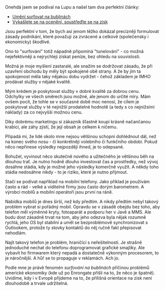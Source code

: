 <!-- dcterms:identifier = riderweblog#94 -->
<!-- dcterms:title = O surfování na bublinách -->
<!-- np9:categoryId = 2 -->
<!-- x4w:category = Lidé a jiná zvěř -->
<!-- np9:authorId = 1 -->
<!-- np9:authorEmail = michal.valasek@altairis.cz -->
<!-- dcterms:creator = Michal Altair Valášek -->
<!-- dcterms:created = 2003-10-20T20:08:11+02:00 -->
<!-- dcterms:date = 2003-10-20T20:08:11+02:00 -->

Onehdá jsem se podíval na Lupu a našel tam dva perfektní články:

*   [Umění surfovat na bublinách](http://www.lupa.cz/clanek.php3?show=3067)
*   [Vykašlete se na ocenění, soustřeďte se na zisk](http://www.lupa.cz/clanek.php3?show=2938)

Jsou perfektní v tom, že bych asi jenom těžko dokázal precizněji formulovat zásady podnikání, které považuji za zvrácené a celkově (společensky i ekonomicky) škodlivé.

Ono to "surfování" totiž nápadně připomíná "tunelování" - co možná nejefektivněji a nejrychleji získat peníze, bez ohledu na souvislosti.

Možná je moje myšlení zastaralé, ale snažím se dodržovat zásadu, že při uzavření obchodu by měly být spokojené obě strany. A že by jim ta spokojenost měla taky nějakou dobu vydržet - čehož základem je IMHO prodávat služby v nějaké kvalitě.

Mým krédem je poskytovat služby v dobré kvalitě za dobrou cenu. Odchylky ve všech směrech jsou možné, ale jenom do určité míry. Mám ovšem pocit, že tohle se v současné době moc nenosí, že cílem je poskytovat služby v té nejnižší prodatelné hodnotě (a tedy s co nejnižsími náklady) za co nejvyšší možnou cenu.

Díky dobrému marketingu si zákazník šťastně koupí krásně načančanou krabici, ale záhy zjistí, že její obsah je celkem k ničemu.

Připadá mi, že lidé okolo mne nejsou většinou schopni dohlédnout dál, než na konec svého nosu - či konkrétněji volebního či funkčního období. Pokud něco nepřinese výsledky nejpozději ihned, je to odepsané. 

Bohužel, vyvinout něco skutečně nového a užitečného je většinou běh na dlouhou trať. Je nutno hodně dlouho investovat čas a prostředky, než vývoj dosáhne stádia, kdy je možné jeho výsledky komerčně využít. A někdy toho stádia nedosáhne nikdy - to je riziko, které je nutno přijmout.

Stačí se podívat například na mobilní telefony. Jako příklad je používám často a rád - velké a viditelné firmy jsou často dorým barometrem. A výrobci mobilů a mobilní operátoři jsou první na ráně.

Nabídka mobilů je dnes širší, než kdy předtím. A nikdy předtím nebyl takový problém vybrat si pořádný mobil. Opravdu se v zásadě obejdu bez toho, aby telefon měl výměnné kryty, fotoaparát a podporu her v Javě a MMS. Ale budu dost zásadně trvat na tom, aby jeho odezva byla nějak rozumně rychlá, jeho OS byl stabilní a uměl se bezproblémově synchronizovat s Outlookem, protože ty stovky kontaktů do něj ručně fakt přepisovat nehodlám.

Najít takový telefon je problém, hraničící s neřešitelností. Je strašně jednoduché nechat do telefonu doprogramovat grafické smajlíky. Ale vybavit ho firmwarem který nepadá a dostatečně výkonným procesorem, to je náročnější. A hůř se to propaguje v reklamách. Ach jo.

Podle mne je právě fenomén *surfování na bublinách* příčinou problémů americké ekonomiky (kde už po Enrongate přišli na to, že něco je špatně). Uvidíme, kdy i v Evropě přijdeme na to, že přílišná orientace na zisk není dlouhodobě a trvale udržitelná.